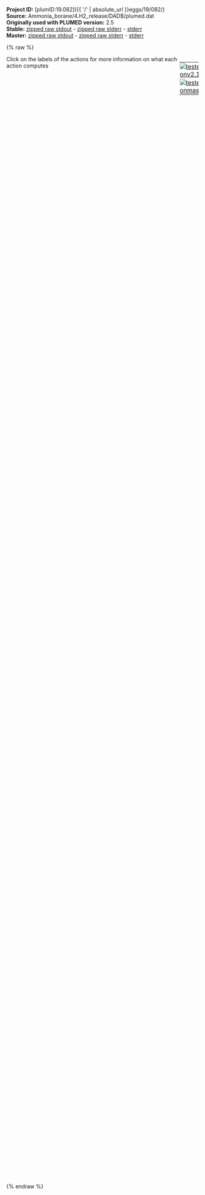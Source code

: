 **Project ID:** [plumID:19.082]({{ '/' | absolute_url }}eggs/19/082/)  
**Source:** Ammonia_borane/4.H2_release/DADB/plumed.dat  
**Originally used with PLUMED version:** 2.5  
**Stable:** [zipped raw stdout](plumed.dat.plumed.stdout.txt.zip) - [zipped raw stderr](plumed.dat.plumed.stderr.txt.zip) - [stderr](plumed.dat.plumed.stderr)  
**Master:** [zipped raw stdout](plumed.dat.plumed_master.stdout.txt.zip) - [zipped raw stderr](plumed.dat.plumed_master.stderr.txt.zip) - [stderr](plumed.dat.plumed_master.stderr)  

{% raw %}
<div style="width: 100%; float:left">
<div style="width: 90%; float:left" id="value_details_data/Ammonia_borane/4.H2_release/DADB/plumed.dat"> Click on the labels of the actions for more information on what each action computes </div>
<div style="width: 10%; float:left"><table><tr><td style="padding:1px"><a href="plumed.dat.plumed.stderr"><img src="https://img.shields.io/badge/v2.10-passing-green.svg" alt="tested onv2.10" /></a></td></tr><tr><td style="padding:1px"><a href="plumed.dat.plumed_master.stderr"><img src="https://img.shields.io/badge/master-passing-green.svg" alt="tested onmaster" /></a></td></tr></table></div></div>
<pre style="width=97%;">
<span style="color:blue" class="comment">#RESTART</span>
<span class="plumedtooltip" style="color:green">UNITS<span class="right">This command sets the internal units for the code. <a href="https://www.plumed.org/doc-master/user-doc/html/_u_n_i_t_s.html" style="color:green">More details</a><i></i></span></span> <span class="plumedtooltip">LENGTH<span class="right">the units of lengths<i></i></span></span>=A

<span style="display:none;" id="data/Ammonia_borane/4.H2_release/DADB/plumed.dat">The UNITS action with label <b></b> calculates something</span><b name="data/Ammonia_borane/4.H2_release/DADB/plumed.dath" onclick='showPath("data/Ammonia_borane/4.H2_release/DADB/plumed.dat","data/Ammonia_borane/4.H2_release/DADB/plumed.dath","data/Ammonia_borane/4.H2_release/DADB/plumed.dath","violet")'>h</b><span style="display:none;" id="data/Ammonia_borane/4.H2_release/DADB/plumed.dath">The GROUP action with label <b>h</b> calculates the following quantities:<table  align="center" frame="void" width="95%" cellpadding="5%"><tr><td width="5%"><b> Quantity </b>  </td><td width="5%"><b> Type </b>  </td><td><b> Description </b> </td></tr><tr><td width="5%">h</td><td width="5%"><font color="violet">atoms</font></td><td>indices of atoms specified in GROUP</td></tr></table></span>: <span class="plumedtooltip" style="color:green">GROUP<span class="right">Define a group of atoms so that a particular list of atoms can be referenced with a single label in definitions of CVs or virtual atoms. <a href="https://www.plumed.org/doc-master/user-doc/html/_g_r_o_u_p.html" style="color:green">More details</a><i></i></span></span> <span class="plumedtooltip">ATOMS<span class="right">the numerical indexes for the set of atoms in the group<i></i></span></span>=5-128:16,6-128:16,7-128:16,8-128:16,9-128:16,10-128:16,11-128:16,12-128:16,13-128:16,14-128:16,15-128:16,16-128:16   
<b name="data/Ammonia_borane/4.H2_release/DADB/plumed.dathb" onclick='showPath("data/Ammonia_borane/4.H2_release/DADB/plumed.dat","data/Ammonia_borane/4.H2_release/DADB/plumed.dathb","data/Ammonia_borane/4.H2_release/DADB/plumed.dathb","violet")'>hb</b><span style="display:none;" id="data/Ammonia_borane/4.H2_release/DADB/plumed.dathb">The GROUP action with label <b>hb</b> calculates the following quantities:<table  align="center" frame="void" width="95%" cellpadding="5%"><tr><td width="5%"><b> Quantity </b>  </td><td width="5%"><b> Type </b>  </td><td><b> Description </b> </td></tr><tr><td width="5%">hb</td><td width="5%"><font color="violet">atoms</font></td><td>indices of atoms specified in GROUP</td></tr></table></span>: <span class="plumedtooltip" style="color:green">GROUP<span class="right">Define a group of atoms so that a particular list of atoms can be referenced with a single label in definitions of CVs or virtual atoms. <a href="https://www.plumed.org/doc-master/user-doc/html/_g_r_o_u_p.html" style="color:green">More details</a><i></i></span></span> <span class="plumedtooltip">ATOMS<span class="right">the numerical indexes for the set of atoms in the group<i></i></span></span>=7-128:16,8-128:16,13-128:16,14-128:16,15-128:16,16-128:16  
<b name="data/Ammonia_borane/4.H2_release/DADB/plumed.dathn" onclick='showPath("data/Ammonia_borane/4.H2_release/DADB/plumed.dat","data/Ammonia_borane/4.H2_release/DADB/plumed.dathn","data/Ammonia_borane/4.H2_release/DADB/plumed.dathn","violet")'>hn</b><span style="display:none;" id="data/Ammonia_borane/4.H2_release/DADB/plumed.dathn">The GROUP action with label <b>hn</b> calculates the following quantities:<table  align="center" frame="void" width="95%" cellpadding="5%"><tr><td width="5%"><b> Quantity </b>  </td><td width="5%"><b> Type </b>  </td><td><b> Description </b> </td></tr><tr><td width="5%">hn</td><td width="5%"><font color="violet">atoms</font></td><td>indices of atoms specified in GROUP</td></tr></table></span>: <span class="plumedtooltip" style="color:green">GROUP<span class="right">Define a group of atoms so that a particular list of atoms can be referenced with a single label in definitions of CVs or virtual atoms. <a href="https://www.plumed.org/doc-master/user-doc/html/_g_r_o_u_p.html" style="color:green">More details</a><i></i></span></span> <span class="plumedtooltip">ATOMS<span class="right">the numerical indexes for the set of atoms in the group<i></i></span></span>=5-128:16,6-128:16,9-128:16,10-128:16,11-128:16,12-128:16  
<b name="data/Ammonia_borane/4.H2_release/DADB/plumed.datn" onclick='showPath("data/Ammonia_borane/4.H2_release/DADB/plumed.dat","data/Ammonia_borane/4.H2_release/DADB/plumed.datn","data/Ammonia_borane/4.H2_release/DADB/plumed.datn","violet")'>n</b><span style="display:none;" id="data/Ammonia_borane/4.H2_release/DADB/plumed.datn">The GROUP action with label <b>n</b> calculates the following quantities:<table  align="center" frame="void" width="95%" cellpadding="5%"><tr><td width="5%"><b> Quantity </b>  </td><td width="5%"><b> Type </b>  </td><td><b> Description </b> </td></tr><tr><td width="5%">n</td><td width="5%"><font color="violet">atoms</font></td><td>indices of atoms specified in GROUP</td></tr></table></span>: <span class="plumedtooltip" style="color:green">GROUP<span class="right">Define a group of atoms so that a particular list of atoms can be referenced with a single label in definitions of CVs or virtual atoms. <a href="https://www.plumed.org/doc-master/user-doc/html/_g_r_o_u_p.html" style="color:green">More details</a><i></i></span></span> <span class="plumedtooltip">ATOMS<span class="right">the numerical indexes for the set of atoms in the group<i></i></span></span>=3-128:16,4-128:16   
<b name="data/Ammonia_borane/4.H2_release/DADB/plumed.datb" onclick='showPath("data/Ammonia_borane/4.H2_release/DADB/plumed.dat","data/Ammonia_borane/4.H2_release/DADB/plumed.datb","data/Ammonia_borane/4.H2_release/DADB/plumed.datb","violet")'>b</b><span style="display:none;" id="data/Ammonia_borane/4.H2_release/DADB/plumed.datb">The GROUP action with label <b>b</b> calculates the following quantities:<table  align="center" frame="void" width="95%" cellpadding="5%"><tr><td width="5%"><b> Quantity </b>  </td><td width="5%"><b> Type </b>  </td><td><b> Description </b> </td></tr><tr><td width="5%">b</td><td width="5%"><font color="violet">atoms</font></td><td>indices of atoms specified in GROUP</td></tr></table></span>: <span class="plumedtooltip" style="color:green">GROUP<span class="right">Define a group of atoms so that a particular list of atoms can be referenced with a single label in definitions of CVs or virtual atoms. <a href="https://www.plumed.org/doc-master/user-doc/html/_g_r_o_u_p.html" style="color:green">More details</a><i></i></span></span> <span class="plumedtooltip">ATOMS<span class="right">the numerical indexes for the set of atoms in the group<i></i></span></span>=1-128:16,2-128:16 
<b name="data/Ammonia_borane/4.H2_release/DADB/plumed.datbn1" onclick='showPath("data/Ammonia_borane/4.H2_release/DADB/plumed.dat","data/Ammonia_borane/4.H2_release/DADB/plumed.datbn1","data/Ammonia_borane/4.H2_release/DADB/plumed.datbn1","violet")'>bn1</b><span style="display:none;" id="data/Ammonia_borane/4.H2_release/DADB/plumed.datbn1">The GROUP action with label <b>bn1</b> calculates the following quantities:<table  align="center" frame="void" width="95%" cellpadding="5%"><tr><td width="5%"><b> Quantity </b>  </td><td width="5%"><b> Type </b>  </td><td><b> Description </b> </td></tr><tr><td width="5%">bn1</td><td width="5%"><font color="violet">atoms</font></td><td>indices of atoms specified in GROUP</td></tr></table></span>: <span class="plumedtooltip" style="color:green">GROUP<span class="right">Define a group of atoms so that a particular list of atoms can be referenced with a single label in definitions of CVs or virtual atoms. <a href="https://www.plumed.org/doc-master/user-doc/html/_g_r_o_u_p.html" style="color:green">More details</a><i></i></span></span> <span class="plumedtooltip">ATOMS<span class="right">the numerical indexes for the set of atoms in the group<i></i></span></span>=1-128:16,3-128:16 
<b name="data/Ammonia_borane/4.H2_release/DADB/plumed.datbn2" onclick='showPath("data/Ammonia_borane/4.H2_release/DADB/plumed.dat","data/Ammonia_borane/4.H2_release/DADB/plumed.datbn2","data/Ammonia_borane/4.H2_release/DADB/plumed.datbn2","violet")'>bn2</b><span style="display:none;" id="data/Ammonia_borane/4.H2_release/DADB/plumed.datbn2">The GROUP action with label <b>bn2</b> calculates the following quantities:<table  align="center" frame="void" width="95%" cellpadding="5%"><tr><td width="5%"><b> Quantity </b>  </td><td width="5%"><b> Type </b>  </td><td><b> Description </b> </td></tr><tr><td width="5%">bn2</td><td width="5%"><font color="violet">atoms</font></td><td>indices of atoms specified in GROUP</td></tr></table></span>: <span class="plumedtooltip" style="color:green">GROUP<span class="right">Define a group of atoms so that a particular list of atoms can be referenced with a single label in definitions of CVs or virtual atoms. <a href="https://www.plumed.org/doc-master/user-doc/html/_g_r_o_u_p.html" style="color:green">More details</a><i></i></span></span> <span class="plumedtooltip">ATOMS<span class="right">the numerical indexes for the set of atoms in the group<i></i></span></span>=2-128:16,4-128:16 

<span id="data/Ammonia_borane/4.H2_release/DADB/plumed.datcnHB_short"><b name="data/Ammonia_borane/4.H2_release/DADB/plumed.datcnHB" onclick='showPath("data/Ammonia_borane/4.H2_release/DADB/plumed.dat","data/Ammonia_borane/4.H2_release/DADB/plumed.datcnHB","data/Ammonia_borane/4.H2_release/DADB/plumed.datcnHB_shortcut","blue")'>cnHB</b><span style="display:none;" id="data/Ammonia_borane/4.H2_release/DADB/plumed.datcnHB_shortcut">The COORDINATIONNUMBER action with label <b>cnHB</b> calculates the following quantities:<table  align="center" frame="void" width="95%" cellpadding="5%"><tr><td width="5%"><b> Quantity </b>  </td><td width="5%"><b> Type </b>  </td><td><b> Description </b> </td></tr><tr><td width="5%">cnHB</td><td width="5%"><font color="blue">vector</font></td><td>the coordination numbers of the specified atoms</td></tr><tr><td width="5%">cnHB_max</td><td width="5%"><font color="black">scalar</font></td><td>the maximum colvar</td></tr></table></span>: <span class="plumedtooltip" style="color:green">COORDINATIONNUMBER<span class="right">Calculate the coordination numbers of atoms so that you can then calculate functions of the distribution of This action is <a class="toggler" href='javascript:;' onclick='toggleDisplay("data/Ammonia_borane/4.H2_release/DADB/plumed.datcnHB");'>a shortcut</a>. <a href="https://www.plumed.org/doc-master/user-doc/html/_c_o_o_r_d_i_n_a_t_i_o_n_n_u_m_b_e_r.html">More details</a><i></i></span></span> <span class="plumedtooltip">SPECIESA<span class="right">this keyword is used for colvars such as the coordination number<i></i></span></span>=<b name="data/Ammonia_borane/4.H2_release/DADB/plumed.dathb">hb</b> <span class="plumedtooltip">SPECIESB<span class="right">this keyword is used for colvars such as the coordination number<i></i></span></span>=<b name="data/Ammonia_borane/4.H2_release/DADB/plumed.datb">b</b> <span class="plumedtooltip">SWITCH<span class="right">the switching function that it used in the construction of the contact matrix<i></i></span></span>={RATIONAL D_0=0.0 R_0=1.8 NN=6 MM=12} <span class="plumedtooltip">MAX<span class="right">calculate the maximum value<i></i></span></span>={BETA=0.02}
</span><span id="data/Ammonia_borane/4.H2_release/DADB/plumed.datcnHB_long" style="display:none;"><span style="color:blue" class="comment"># PLUMED interprets the command:
</span><span class="toggler" style="color:red" onclick='toggleDisplay("data/Ammonia_borane/4.H2_release/DADB/plumed.datcnHB")'># cnHB: COORDINATIONNUMBER SPECIESA=hb SPECIESB=b SWITCH={RATIONAL D_0=0.0 R_0=1.8 NN=6 MM=12} MAX={BETA=0.02}</span>
<span style="color:blue" class="comment"># as follows (Click the red comment above to revert to the short version of the input):</span>
<b name="data/Ammonia_borane/4.H2_release/DADB/plumed.datcnHB_grp" onclick='showPath("data/Ammonia_borane/4.H2_release/DADB/plumed.dat","data/Ammonia_borane/4.H2_release/DADB/plumed.datcnHB_grp","data/Ammonia_borane/4.H2_release/DADB/plumed.datcnHB_grp","violet")'>cnHB_grp</b><span style="display:none;" id="data/Ammonia_borane/4.H2_release/DADB/plumed.datcnHB_grp">The GROUP action with label <b>cnHB_grp</b> calculates the following quantities:<table  align="center" frame="void" width="95%" cellpadding="5%"><tr><td width="5%"><b> Quantity </b>  </td><td width="5%"><b> Type </b>  </td><td><b> Description </b> </td></tr><tr><td width="5%">cnHB_grp</td><td width="5%"><font color="violet">atoms</font></td><td>indices of atoms specified in GROUP</td></tr></table></span>: <span class="plumedtooltip" style="color:green">GROUP<span class="right">Define a group of atoms so that a particular list of atoms can be referenced with a single label in definitions of CVs or virtual atoms. <a href="https://www.plumed.org/doc-master/user-doc/html/_g_r_o_u_p.html" style="color:green">More details</a><i></i></span></span> <span class="plumedtooltip">ATOMS<span class="right">the numerical indexes for the set of atoms in the group<i></i></span></span>=<b name="data/Ammonia_borane/4.H2_release/DADB/plumed.dathb">hb</b>
<b name="data/Ammonia_borane/4.H2_release/DADB/plumed.datcnHB_mat" onclick='showPath("data/Ammonia_borane/4.H2_release/DADB/plumed.dat","data/Ammonia_borane/4.H2_release/DADB/plumed.datcnHB_mat","data/Ammonia_borane/4.H2_release/DADB/plumed.datcnHB_mat","red")'>cnHB_mat</b><span style="display:none;" id="data/Ammonia_borane/4.H2_release/DADB/plumed.datcnHB_mat">The CONTACT_MATRIX action with label <b>cnHB_mat</b> calculates the following quantities:<table  align="center" frame="void" width="95%" cellpadding="5%"><tr><td width="5%"><b> Quantity </b>  </td><td width="5%"><b> Type </b>  </td><td><b> Description </b> </td></tr><tr><td width="5%">cnHB_mat</td><td width="5%"><font color="red">matrix</font></td><td>a matrix containing the weights for the bonds between each pair of atoms</td></tr></table></span>: <span class="plumedtooltip" style="color:green">CONTACT_MATRIX<span class="right">Adjacency matrix in which two atoms are adjacent if they are within a certain cutoff. <a href="https://www.plumed.org/doc-master/user-doc/html/_c_o_n_t_a_c_t__m_a_t_r_i_x.html" style="color:green">More details</a><i></i></span></span> <span class="plumedtooltip">GROUPA<span class="right"><i></i></span></span>=<b name="data/Ammonia_borane/4.H2_release/DADB/plumed.dathb">hb</b> <span class="plumedtooltip">GROUPB<span class="right"><i></i></span></span>=<b name="data/Ammonia_borane/4.H2_release/DADB/plumed.datb">b</b> <span class="plumedtooltip">SWITCH<span class="right">specify the switching function to use between two sets of indistinguishable atoms<i></i></span></span>={RATIONAL D_0=0.0 R_0=1.8 NN=6 MM=12}
<b name="data/Ammonia_borane/4.H2_release/DADB/plumed.datcnHB_ones" onclick='showPath("data/Ammonia_borane/4.H2_release/DADB/plumed.dat","data/Ammonia_borane/4.H2_release/DADB/plumed.datcnHB_ones","data/Ammonia_borane/4.H2_release/DADB/plumed.datcnHB_ones","blue")'>cnHB_ones</b><span style="display:none;" id="data/Ammonia_borane/4.H2_release/DADB/plumed.datcnHB_ones">The CONSTANT action with label <b>cnHB_ones</b> calculates the following quantities:<table  align="center" frame="void" width="95%" cellpadding="5%"><tr><td width="5%"><b> Quantity </b>  </td><td width="5%"><b> Type </b>  </td><td><b> Description </b> </td></tr><tr><td width="5%">cnHB_ones</td><td width="5%"><font color="blue">vector</font></td><td>the constant value that was read from the plumed input</td></tr></table></span>: <span class="plumedtooltip" style="color:green">ONES<span class="right">Create a constant vector with all elements equal to one <a href="https://www.plumed.org/doc-master/user-doc/html/_o_n_e_s.html" style="color:green">More details</a><i></i></span></span> <span class="plumedtooltip">SIZE<span class="right">the number of ones that you would like to create<i></i></span></span>=16
<b name="data/Ammonia_borane/4.H2_release/DADB/plumed.datcnHB" onclick='showPath("data/Ammonia_borane/4.H2_release/DADB/plumed.dat","data/Ammonia_borane/4.H2_release/DADB/plumed.datcnHB","data/Ammonia_borane/4.H2_release/DADB/plumed.datcnHB","blue")'>cnHB</b><span style="display:none;" id="data/Ammonia_borane/4.H2_release/DADB/plumed.datcnHB">The MATRIX_VECTOR_PRODUCT action with label <b>cnHB</b> calculates the following quantities:<table  align="center" frame="void" width="95%" cellpadding="5%"><tr><td width="5%"><b> Quantity </b>  </td><td width="5%"><b> Type </b>  </td><td><b> Description </b> </td></tr><tr><td width="5%">cnHB</td><td width="5%"><font color="blue">vector</font></td><td>the vector that is obtained by taking the product between the matrix and the vector that were input</td></tr></table></span>: <span class="plumedtooltip" style="color:green">MATRIX_VECTOR_PRODUCT<span class="right">Calculate the product of the matrix and the vector <a href="https://www.plumed.org/doc-master/user-doc/html/_m_a_t_r_i_x__v_e_c_t_o_r__p_r_o_d_u_c_t.html" style="color:green">More details</a><i></i></span></span>  <span class="plumedtooltip">ARG<span class="right">the label for the matrix and the vector/scalar that are being multiplied<i></i></span></span>=<b name="data/Ammonia_borane/4.H2_release/DADB/plumed.datcnHB_mat">cnHB_mat</b>,<b name="data/Ammonia_borane/4.H2_release/DADB/plumed.datcnHB_ones">cnHB_ones</b>
<b name="data/Ammonia_borane/4.H2_release/DADB/plumed.datcnHB_caverage" onclick='showPath("data/Ammonia_borane/4.H2_release/DADB/plumed.dat","data/Ammonia_borane/4.H2_release/DADB/plumed.datcnHB_caverage","data/Ammonia_borane/4.H2_release/DADB/plumed.datcnHB_caverage","black")'>cnHB_caverage</b><span style="display:none;" id="data/Ammonia_borane/4.H2_release/DADB/plumed.datcnHB_caverage">The MEAN action with label <b>cnHB_caverage</b> calculates the following quantities:<table  align="center" frame="void" width="95%" cellpadding="5%"><tr><td width="5%"><b> Quantity </b>  </td><td width="5%"><b> Type </b>  </td><td><b> Description </b> </td></tr><tr><td width="5%">cnHB_caverage</td><td width="5%"><font color="black">scalar</font></td><td>the mean of all the elements in the input vector</td></tr></table></span>: <span class="plumedtooltip" style="color:green">MEAN<span class="right">Calculate the arithmetic mean of the elements in a vector <a href="https://www.plumed.org/doc-master/user-doc/html/_m_e_a_n.html" style="color:green">More details</a><i></i></span></span> <span class="plumedtooltip">ARG<span class="right">the values input to this function<i></i></span></span>=<b name="data/Ammonia_borane/4.H2_release/DADB/plumed.datcnHB">cnHB</b> <span class="plumedtooltip">PERIODIC<span class="right">if the output of your function is periodic then you should specify the periodicity of the function<i></i></span></span>=NO
<b name="data/Ammonia_borane/4.H2_release/DADB/plumed.datcnHB_me_max" onclick='showPath("data/Ammonia_borane/4.H2_release/DADB/plumed.dat","data/Ammonia_borane/4.H2_release/DADB/plumed.datcnHB_me_max","data/Ammonia_borane/4.H2_release/DADB/plumed.datcnHB_me_max","blue")'>cnHB_me_max</b><span style="display:none;" id="data/Ammonia_borane/4.H2_release/DADB/plumed.datcnHB_me_max">The CUSTOM action with label <b>cnHB_me_max</b> calculates the following quantities:<table  align="center" frame="void" width="95%" cellpadding="5%"><tr><td width="5%"><b> Quantity </b>  </td><td width="5%"><b> Type </b>  </td><td><b> Description </b> </td></tr><tr><td width="5%">cnHB_me_max</td><td width="5%"><font color="blue">vector</font></td><td>the vector obtained by doing an element-wise application of an arbitrary function to the input vectors</td></tr></table></span>: <span class="plumedtooltip" style="color:green">CUSTOM<span class="right">Calculate a combination of variables using a custom expression. <a href="https://www.plumed.org/doc-master/user-doc/html/_c_u_s_t_o_m.html" style="color:green">More details</a><i></i></span></span> <span class="plumedtooltip">ARG<span class="right">the values input to this function<i></i></span></span>=<b name="data/Ammonia_borane/4.H2_release/DADB/plumed.datcnHB">cnHB</b> <span class="plumedtooltip">FUNC<span class="right">the function you wish to evaluate<i></i></span></span>=exp(x/0.02) <span class="plumedtooltip">PERIODIC<span class="right">if the output of your function is periodic then you should specify the periodicity of the function<i></i></span></span>=NO
<b name="data/Ammonia_borane/4.H2_release/DADB/plumed.datcnHB_mec_max" onclick='showPath("data/Ammonia_borane/4.H2_release/DADB/plumed.dat","data/Ammonia_borane/4.H2_release/DADB/plumed.datcnHB_mec_max","data/Ammonia_borane/4.H2_release/DADB/plumed.datcnHB_mec_max","black")'>cnHB_mec_max</b><span style="display:none;" id="data/Ammonia_borane/4.H2_release/DADB/plumed.datcnHB_mec_max">The SUM action with label <b>cnHB_mec_max</b> calculates the following quantities:<table  align="center" frame="void" width="95%" cellpadding="5%"><tr><td width="5%"><b> Quantity </b>  </td><td width="5%"><b> Type </b>  </td><td><b> Description </b> </td></tr><tr><td width="5%">cnHB_mec_max</td><td width="5%"><font color="black">scalar</font></td><td>the sum of all the elements in the input vector</td></tr></table></span>: <span class="plumedtooltip" style="color:green">SUM<span class="right">Calculate the sum of the arguments <a href="https://www.plumed.org/doc-master/user-doc/html/_s_u_m.html" style="color:green">More details</a><i></i></span></span> <span class="plumedtooltip">ARG<span class="right">the values input to this function<i></i></span></span>=<b name="data/Ammonia_borane/4.H2_release/DADB/plumed.datcnHB_me_max">cnHB_me_max</b> <span class="plumedtooltip">PERIODIC<span class="right">if the output of your function is periodic then you should specify the periodicity of the function<i></i></span></span>=NO
<b name="data/Ammonia_borane/4.H2_release/DADB/plumed.datcnHB_max" onclick='showPath("data/Ammonia_borane/4.H2_release/DADB/plumed.dat","data/Ammonia_borane/4.H2_release/DADB/plumed.datcnHB_max","data/Ammonia_borane/4.H2_release/DADB/plumed.datcnHB_max","black")'>cnHB_max</b><span style="display:none;" id="data/Ammonia_borane/4.H2_release/DADB/plumed.datcnHB_max">The CUSTOM action with label <b>cnHB_max</b> calculates the following quantities:<table  align="center" frame="void" width="95%" cellpadding="5%"><tr><td width="5%"><b> Quantity </b>  </td><td width="5%"><b> Type </b>  </td><td><b> Description </b> </td></tr><tr><td width="5%">cnHB_max</td><td width="5%"><font color="black">scalar</font></td><td>an arbitrary function</td></tr></table></span>: <span class="plumedtooltip" style="color:green">CUSTOM<span class="right">Calculate a combination of variables using a custom expression. <a href="https://www.plumed.org/doc-master/user-doc/html/_c_u_s_t_o_m.html" style="color:green">More details</a><i></i></span></span> <span class="plumedtooltip">ARG<span class="right">the values input to this function<i></i></span></span>=<b name="data/Ammonia_borane/4.H2_release/DADB/plumed.datcnHB_mec_max">cnHB_mec_max</b> <span class="plumedtooltip">FUNC<span class="right">the function you wish to evaluate<i></i></span></span>=0.02*log(x) <span class="plumedtooltip">PERIODIC<span class="right">if the output of your function is periodic then you should specify the periodicity of the function<i></i></span></span>=NO
<span style="color:blue"># --- End of included input --- </span></span><span id="data/Ammonia_borane/4.H2_release/DADB/plumed.datcnHH_short"><b name="data/Ammonia_borane/4.H2_release/DADB/plumed.datcnHH" onclick='showPath("data/Ammonia_borane/4.H2_release/DADB/plumed.dat","data/Ammonia_borane/4.H2_release/DADB/plumed.datcnHH","data/Ammonia_borane/4.H2_release/DADB/plumed.datcnHH_shortcut","blue")'>cnHH</b><span style="display:none;" id="data/Ammonia_borane/4.H2_release/DADB/plumed.datcnHH_shortcut">The COORDINATIONNUMBER action with label <b>cnHH</b> calculates the following quantities:<table  align="center" frame="void" width="95%" cellpadding="5%"><tr><td width="5%"><b> Quantity </b>  </td><td width="5%"><b> Type </b>  </td><td><b> Description </b> </td></tr><tr><td width="5%">cnHH</td><td width="5%"><font color="blue">vector</font></td><td>the coordination numbers of the specified atoms</td></tr><tr><td width="5%">cnHH_max</td><td width="5%"><font color="black">scalar</font></td><td>the maximum colvar</td></tr></table></span>: <span class="plumedtooltip" style="color:green">COORDINATIONNUMBER<span class="right">Calculate the coordination numbers of atoms so that you can then calculate functions of the distribution of This action is <a class="toggler" href='javascript:;' onclick='toggleDisplay("data/Ammonia_borane/4.H2_release/DADB/plumed.datcnHH");'>a shortcut</a>. <a href="https://www.plumed.org/doc-master/user-doc/html/_c_o_o_r_d_i_n_a_t_i_o_n_n_u_m_b_e_r.html">More details</a><i></i></span></span> <span class="plumedtooltip">SPECIESA<span class="right">this keyword is used for colvars such as the coordination number<i></i></span></span>=<b name="data/Ammonia_borane/4.H2_release/DADB/plumed.dathn">hn</b> <span class="plumedtooltip">SPECIESB<span class="right">this keyword is used for colvars such as the coordination number<i></i></span></span>=<b name="data/Ammonia_borane/4.H2_release/DADB/plumed.dathb">hb</b> <span class="plumedtooltip">SWITCH<span class="right">the switching function that it used in the construction of the contact matrix<i></i></span></span>={GAUSSIAN R_0=0.2 D_0=0.8 } <span class="plumedtooltip">MAX<span class="right">calculate the maximum value<i></i></span></span>={BETA=0.02}
</span><span id="data/Ammonia_borane/4.H2_release/DADB/plumed.datcnHH_long" style="display:none;"><span style="color:blue" class="comment"># PLUMED interprets the command:
</span><span class="toggler" style="color:red" onclick='toggleDisplay("data/Ammonia_borane/4.H2_release/DADB/plumed.datcnHH")'># cnHH: COORDINATIONNUMBER SPECIESA=hn SPECIESB=hb SWITCH={GAUSSIAN R_0=0.2 D_0=0.8 } MAX={BETA=0.02}</span>
<span style="color:blue" class="comment"># as follows (Click the red comment above to revert to the short version of the input):</span>
<b name="data/Ammonia_borane/4.H2_release/DADB/plumed.datcnHH_grp" onclick='showPath("data/Ammonia_borane/4.H2_release/DADB/plumed.dat","data/Ammonia_borane/4.H2_release/DADB/plumed.datcnHH_grp","data/Ammonia_borane/4.H2_release/DADB/plumed.datcnHH_grp","violet")'>cnHH_grp</b><span style="display:none;" id="data/Ammonia_borane/4.H2_release/DADB/plumed.datcnHH_grp">The GROUP action with label <b>cnHH_grp</b> calculates the following quantities:<table  align="center" frame="void" width="95%" cellpadding="5%"><tr><td width="5%"><b> Quantity </b>  </td><td width="5%"><b> Type </b>  </td><td><b> Description </b> </td></tr><tr><td width="5%">cnHH_grp</td><td width="5%"><font color="violet">atoms</font></td><td>indices of atoms specified in GROUP</td></tr></table></span>: <span class="plumedtooltip" style="color:green">GROUP<span class="right">Define a group of atoms so that a particular list of atoms can be referenced with a single label in definitions of CVs or virtual atoms. <a href="https://www.plumed.org/doc-master/user-doc/html/_g_r_o_u_p.html" style="color:green">More details</a><i></i></span></span> <span class="plumedtooltip">ATOMS<span class="right">the numerical indexes for the set of atoms in the group<i></i></span></span>=<b name="data/Ammonia_borane/4.H2_release/DADB/plumed.dathn">hn</b>
<b name="data/Ammonia_borane/4.H2_release/DADB/plumed.datcnHH_mat" onclick='showPath("data/Ammonia_borane/4.H2_release/DADB/plumed.dat","data/Ammonia_borane/4.H2_release/DADB/plumed.datcnHH_mat","data/Ammonia_borane/4.H2_release/DADB/plumed.datcnHH_mat","red")'>cnHH_mat</b><span style="display:none;" id="data/Ammonia_borane/4.H2_release/DADB/plumed.datcnHH_mat">The CONTACT_MATRIX action with label <b>cnHH_mat</b> calculates the following quantities:<table  align="center" frame="void" width="95%" cellpadding="5%"><tr><td width="5%"><b> Quantity </b>  </td><td width="5%"><b> Type </b>  </td><td><b> Description </b> </td></tr><tr><td width="5%">cnHH_mat</td><td width="5%"><font color="red">matrix</font></td><td>a matrix containing the weights for the bonds between each pair of atoms</td></tr></table></span>: <span class="plumedtooltip" style="color:green">CONTACT_MATRIX<span class="right">Adjacency matrix in which two atoms are adjacent if they are within a certain cutoff. <a href="https://www.plumed.org/doc-master/user-doc/html/_c_o_n_t_a_c_t__m_a_t_r_i_x.html" style="color:green">More details</a><i></i></span></span> <span class="plumedtooltip">GROUPA<span class="right"><i></i></span></span>=<b name="data/Ammonia_borane/4.H2_release/DADB/plumed.dathn">hn</b> <span class="plumedtooltip">GROUPB<span class="right"><i></i></span></span>=<b name="data/Ammonia_borane/4.H2_release/DADB/plumed.dathb">hb</b> <span class="plumedtooltip">SWITCH<span class="right">specify the switching function to use between two sets of indistinguishable atoms<i></i></span></span>={GAUSSIAN R_0=0.2 D_0=0.8 }
<b name="data/Ammonia_borane/4.H2_release/DADB/plumed.datcnHH_ones" onclick='showPath("data/Ammonia_borane/4.H2_release/DADB/plumed.dat","data/Ammonia_borane/4.H2_release/DADB/plumed.datcnHH_ones","data/Ammonia_borane/4.H2_release/DADB/plumed.datcnHH_ones","blue")'>cnHH_ones</b><span style="display:none;" id="data/Ammonia_borane/4.H2_release/DADB/plumed.datcnHH_ones">The CONSTANT action with label <b>cnHH_ones</b> calculates the following quantities:<table  align="center" frame="void" width="95%" cellpadding="5%"><tr><td width="5%"><b> Quantity </b>  </td><td width="5%"><b> Type </b>  </td><td><b> Description </b> </td></tr><tr><td width="5%">cnHH_ones</td><td width="5%"><font color="blue">vector</font></td><td>the constant value that was read from the plumed input</td></tr></table></span>: <span class="plumedtooltip" style="color:green">ONES<span class="right">Create a constant vector with all elements equal to one <a href="https://www.plumed.org/doc-master/user-doc/html/_o_n_e_s.html" style="color:green">More details</a><i></i></span></span> <span class="plumedtooltip">SIZE<span class="right">the number of ones that you would like to create<i></i></span></span>=48
<b name="data/Ammonia_borane/4.H2_release/DADB/plumed.datcnHH" onclick='showPath("data/Ammonia_borane/4.H2_release/DADB/plumed.dat","data/Ammonia_borane/4.H2_release/DADB/plumed.datcnHH","data/Ammonia_borane/4.H2_release/DADB/plumed.datcnHH","blue")'>cnHH</b><span style="display:none;" id="data/Ammonia_borane/4.H2_release/DADB/plumed.datcnHH">The MATRIX_VECTOR_PRODUCT action with label <b>cnHH</b> calculates the following quantities:<table  align="center" frame="void" width="95%" cellpadding="5%"><tr><td width="5%"><b> Quantity </b>  </td><td width="5%"><b> Type </b>  </td><td><b> Description </b> </td></tr><tr><td width="5%">cnHH</td><td width="5%"><font color="blue">vector</font></td><td>the vector that is obtained by taking the product between the matrix and the vector that were input</td></tr></table></span>: <span class="plumedtooltip" style="color:green">MATRIX_VECTOR_PRODUCT<span class="right">Calculate the product of the matrix and the vector <a href="https://www.plumed.org/doc-master/user-doc/html/_m_a_t_r_i_x__v_e_c_t_o_r__p_r_o_d_u_c_t.html" style="color:green">More details</a><i></i></span></span>  <span class="plumedtooltip">ARG<span class="right">the label for the matrix and the vector/scalar that are being multiplied<i></i></span></span>=<b name="data/Ammonia_borane/4.H2_release/DADB/plumed.datcnHH_mat">cnHH_mat</b>,<b name="data/Ammonia_borane/4.H2_release/DADB/plumed.datcnHH_ones">cnHH_ones</b>
<b name="data/Ammonia_borane/4.H2_release/DADB/plumed.datcnHH_caverage" onclick='showPath("data/Ammonia_borane/4.H2_release/DADB/plumed.dat","data/Ammonia_borane/4.H2_release/DADB/plumed.datcnHH_caverage","data/Ammonia_borane/4.H2_release/DADB/plumed.datcnHH_caverage","black")'>cnHH_caverage</b><span style="display:none;" id="data/Ammonia_borane/4.H2_release/DADB/plumed.datcnHH_caverage">The MEAN action with label <b>cnHH_caverage</b> calculates the following quantities:<table  align="center" frame="void" width="95%" cellpadding="5%"><tr><td width="5%"><b> Quantity </b>  </td><td width="5%"><b> Type </b>  </td><td><b> Description </b> </td></tr><tr><td width="5%">cnHH_caverage</td><td width="5%"><font color="black">scalar</font></td><td>the mean of all the elements in the input vector</td></tr></table></span>: <span class="plumedtooltip" style="color:green">MEAN<span class="right">Calculate the arithmetic mean of the elements in a vector <a href="https://www.plumed.org/doc-master/user-doc/html/_m_e_a_n.html" style="color:green">More details</a><i></i></span></span> <span class="plumedtooltip">ARG<span class="right">the values input to this function<i></i></span></span>=<b name="data/Ammonia_borane/4.H2_release/DADB/plumed.datcnHH">cnHH</b> <span class="plumedtooltip">PERIODIC<span class="right">if the output of your function is periodic then you should specify the periodicity of the function<i></i></span></span>=NO
<b name="data/Ammonia_borane/4.H2_release/DADB/plumed.datcnHH_me_max" onclick='showPath("data/Ammonia_borane/4.H2_release/DADB/plumed.dat","data/Ammonia_borane/4.H2_release/DADB/plumed.datcnHH_me_max","data/Ammonia_borane/4.H2_release/DADB/plumed.datcnHH_me_max","blue")'>cnHH_me_max</b><span style="display:none;" id="data/Ammonia_borane/4.H2_release/DADB/plumed.datcnHH_me_max">The CUSTOM action with label <b>cnHH_me_max</b> calculates the following quantities:<table  align="center" frame="void" width="95%" cellpadding="5%"><tr><td width="5%"><b> Quantity </b>  </td><td width="5%"><b> Type </b>  </td><td><b> Description </b> </td></tr><tr><td width="5%">cnHH_me_max</td><td width="5%"><font color="blue">vector</font></td><td>the vector obtained by doing an element-wise application of an arbitrary function to the input vectors</td></tr></table></span>: <span class="plumedtooltip" style="color:green">CUSTOM<span class="right">Calculate a combination of variables using a custom expression. <a href="https://www.plumed.org/doc-master/user-doc/html/_c_u_s_t_o_m.html" style="color:green">More details</a><i></i></span></span> <span class="plumedtooltip">ARG<span class="right">the values input to this function<i></i></span></span>=<b name="data/Ammonia_borane/4.H2_release/DADB/plumed.datcnHH">cnHH</b> <span class="plumedtooltip">FUNC<span class="right">the function you wish to evaluate<i></i></span></span>=exp(x/0.02) <span class="plumedtooltip">PERIODIC<span class="right">if the output of your function is periodic then you should specify the periodicity of the function<i></i></span></span>=NO
<b name="data/Ammonia_borane/4.H2_release/DADB/plumed.datcnHH_mec_max" onclick='showPath("data/Ammonia_borane/4.H2_release/DADB/plumed.dat","data/Ammonia_borane/4.H2_release/DADB/plumed.datcnHH_mec_max","data/Ammonia_borane/4.H2_release/DADB/plumed.datcnHH_mec_max","black")'>cnHH_mec_max</b><span style="display:none;" id="data/Ammonia_borane/4.H2_release/DADB/plumed.datcnHH_mec_max">The SUM action with label <b>cnHH_mec_max</b> calculates the following quantities:<table  align="center" frame="void" width="95%" cellpadding="5%"><tr><td width="5%"><b> Quantity </b>  </td><td width="5%"><b> Type </b>  </td><td><b> Description </b> </td></tr><tr><td width="5%">cnHH_mec_max</td><td width="5%"><font color="black">scalar</font></td><td>the sum of all the elements in the input vector</td></tr></table></span>: <span class="plumedtooltip" style="color:green">SUM<span class="right">Calculate the sum of the arguments <a href="https://www.plumed.org/doc-master/user-doc/html/_s_u_m.html" style="color:green">More details</a><i></i></span></span> <span class="plumedtooltip">ARG<span class="right">the values input to this function<i></i></span></span>=<b name="data/Ammonia_borane/4.H2_release/DADB/plumed.datcnHH_me_max">cnHH_me_max</b> <span class="plumedtooltip">PERIODIC<span class="right">if the output of your function is periodic then you should specify the periodicity of the function<i></i></span></span>=NO
<b name="data/Ammonia_borane/4.H2_release/DADB/plumed.datcnHH_max" onclick='showPath("data/Ammonia_borane/4.H2_release/DADB/plumed.dat","data/Ammonia_borane/4.H2_release/DADB/plumed.datcnHH_max","data/Ammonia_borane/4.H2_release/DADB/plumed.datcnHH_max","black")'>cnHH_max</b><span style="display:none;" id="data/Ammonia_borane/4.H2_release/DADB/plumed.datcnHH_max">The CUSTOM action with label <b>cnHH_max</b> calculates the following quantities:<table  align="center" frame="void" width="95%" cellpadding="5%"><tr><td width="5%"><b> Quantity </b>  </td><td width="5%"><b> Type </b>  </td><td><b> Description </b> </td></tr><tr><td width="5%">cnHH_max</td><td width="5%"><font color="black">scalar</font></td><td>an arbitrary function</td></tr></table></span>: <span class="plumedtooltip" style="color:green">CUSTOM<span class="right">Calculate a combination of variables using a custom expression. <a href="https://www.plumed.org/doc-master/user-doc/html/_c_u_s_t_o_m.html" style="color:green">More details</a><i></i></span></span> <span class="plumedtooltip">ARG<span class="right">the values input to this function<i></i></span></span>=<b name="data/Ammonia_borane/4.H2_release/DADB/plumed.datcnHH_mec_max">cnHH_mec_max</b> <span class="plumedtooltip">FUNC<span class="right">the function you wish to evaluate<i></i></span></span>=0.02*log(x) <span class="plumedtooltip">PERIODIC<span class="right">if the output of your function is periodic then you should specify the periodicity of the function<i></i></span></span>=NO
<span style="color:blue"># --- End of included input --- </span></span><span id="data/Ammonia_borane/4.H2_release/DADB/plumed.datdefexternal_short"><span class="plumedtooltip" style="color:green">EXTERNAL<span class="right">Calculate a restraint that is defined on a grid that is read during start up This action has <a class="toggler" href='javascript:;' onclick='toggleDisplay("data/Ammonia_borane/4.H2_release/DADB/plumed.datdefexternal");'>hidden defaults</a>. <a href="https://www.plumed.org/doc-master/user-doc/html/_e_x_t_e_r_n_a_l.html">More details</a><i></i></span></span> <span class="plumedtooltip">ARG<span class="right">the labels of the scalars on which the bias will act<i></i></span></span>=<b name="data/Ammonia_borane/4.H2_release/DADB/plumed.datcnHH">cnHH.max</b> <span class="plumedtooltip">FILE<span class="right">the name of the file containing the external potential<i></i></span></span>=ext_bias.dat <span class="plumedtooltip">LABEL<span class="right">a label for the action so that its output can be referenced in the input to other actions<i></i></span></span>=<b name="data/Ammonia_borane/4.H2_release/DADB/plumed.datexternal" onclick='showPath("data/Ammonia_borane/4.H2_release/DADB/plumed.dat","data/Ammonia_borane/4.H2_release/DADB/plumed.datexternal","data/Ammonia_borane/4.H2_release/DADB/plumed.datexternal","black")'>external</b><span style="display:none;" id="data/Ammonia_borane/4.H2_release/DADB/plumed.datexternal">The EXTERNAL action with label <b>external</b> calculates the following quantities:<table  align="center" frame="void" width="95%" cellpadding="5%"><tr><td width="5%"><b> Quantity </b>  </td><td width="5%"><b> Type </b>  </td><td><b> Description </b> </td></tr><tr><td width="5%">external.bias</td><td width="5%"><font color="black">scalar</font></td><td>the instantaneous value of the bias potential</td></tr></table></span> 
</span><span id="data/Ammonia_borane/4.H2_release/DADB/plumed.datdefexternal_long" style="display:none;"><span class="plumedtooltip" style="color:green">EXTERNAL<span class="right">Calculate a restraint that is defined on a grid that is read during start up This action uses the <a class="toggler" href='javascript:;' onclick='toggleDisplay("data/Ammonia_borane/4.H2_release/DADB/plumed.datdefexternal");'>defaults shown here</a>. <a href="https://www.plumed.org/doc-master/user-doc/html/_e_x_t_e_r_n_a_l.html">More details</a><i></i></span></span> <span class="plumedtooltip">ARG<span class="right">the labels of the scalars on which the bias will act<i></i></span></span>=<b name="data/Ammonia_borane/4.H2_release/DADB/plumed.datcnHH">cnHH.max</b> <span class="plumedtooltip">FILE<span class="right">the name of the file containing the external potential<i></i></span></span>=ext_bias.dat <span class="plumedtooltip">LABEL<span class="right">a label for the action so that its output can be referenced in the input to other actions<i></i></span></span>=<b name="data/Ammonia_borane/4.H2_release/DADB/plumed.datexternal" onclick='showPath("data/Ammonia_borane/4.H2_release/DADB/plumed.dat","data/Ammonia_borane/4.H2_release/DADB/plumed.datexternal","data/Ammonia_borane/4.H2_release/DADB/plumed.datexternal","black")'>external</b>  <span class="plumedtooltip">SCALE<span class="right"> a factor that multiplies the external potential, useful to invert free energies<i></i></span></span>=1.0
</span><br/><span id="data/Ammonia_borane/4.H2_release/DADB/plumed.datdefrestraint_short"><span class="plumedtooltip" style="color:green">METAD<span class="right">Used to performed metadynamics on one or more collective variables. This action has <a class="toggler" href='javascript:;' onclick='toggleDisplay("data/Ammonia_borane/4.H2_release/DADB/plumed.datdefrestraint");'>hidden defaults</a>. <a href="https://www.plumed.org/doc-master/user-doc/html/_m_e_t_a_d.html">More details</a><i></i></span></span> <span class="plumedtooltip">ARG<span class="right">the labels of the scalars on which the bias will act<i></i></span></span>=<b name="data/Ammonia_borane/4.H2_release/DADB/plumed.datcnHH">cnHH.max</b> <span class="plumedtooltip">SIGMA<span class="right">the widths of the Gaussian hills<i></i></span></span>=0.05 <span class="plumedtooltip">HEIGHT<span class="right">the heights of the Gaussian hills<i></i></span></span>=0.1 <span class="plumedtooltip">PACE<span class="right">the frequency for hill addition<i></i></span></span>=4000 <span class="plumedtooltip">TEMP<span class="right">the system temperature - this is only needed if you are doing well-tempered metadynamics<i></i></span></span>=400 <span class="plumedtooltip">BIASFACTOR<span class="right">use well tempered metadynamics and use this bias factor<i></i></span></span>=10 <span class="plumedtooltip">LABEL<span class="right">a label for the action so that its output can be referenced in the input to other actions<i></i></span></span>=<b name="data/Ammonia_borane/4.H2_release/DADB/plumed.datrestraint" onclick='showPath("data/Ammonia_borane/4.H2_release/DADB/plumed.dat","data/Ammonia_borane/4.H2_release/DADB/plumed.datrestraint","data/Ammonia_borane/4.H2_release/DADB/plumed.datrestraint","black")'>restraint</b><span style="display:none;" id="data/Ammonia_borane/4.H2_release/DADB/plumed.datrestraint">The METAD action with label <b>restraint</b> calculates the following quantities:<table  align="center" frame="void" width="95%" cellpadding="5%"><tr><td width="5%"><b> Quantity </b>  </td><td width="5%"><b> Type </b>  </td><td><b> Description </b> </td></tr><tr><td width="5%">restraint.bias</td><td width="5%"><font color="black">scalar</font></td><td>the instantaneous value of the bias potential</td></tr></table></span> 
</span><span id="data/Ammonia_borane/4.H2_release/DADB/plumed.datdefrestraint_long" style="display:none;"><span class="plumedtooltip" style="color:green">METAD<span class="right">Used to performed metadynamics on one or more collective variables. This action uses the <a class="toggler" href='javascript:;' onclick='toggleDisplay("data/Ammonia_borane/4.H2_release/DADB/plumed.datdefrestraint");'>defaults shown here</a>. <a href="https://www.plumed.org/doc-master/user-doc/html/_m_e_t_a_d.html">More details</a><i></i></span></span> <span class="plumedtooltip">ARG<span class="right">the labels of the scalars on which the bias will act<i></i></span></span>=<b name="data/Ammonia_borane/4.H2_release/DADB/plumed.datcnHH">cnHH.max</b> <span class="plumedtooltip">SIGMA<span class="right">the widths of the Gaussian hills<i></i></span></span>=0.05 <span class="plumedtooltip">HEIGHT<span class="right">the heights of the Gaussian hills<i></i></span></span>=0.1 <span class="plumedtooltip">PACE<span class="right">the frequency for hill addition<i></i></span></span>=4000 <span class="plumedtooltip">TEMP<span class="right">the system temperature - this is only needed if you are doing well-tempered metadynamics<i></i></span></span>=400 <span class="plumedtooltip">BIASFACTOR<span class="right">use well tempered metadynamics and use this bias factor<i></i></span></span>=10 <span class="plumedtooltip">LABEL<span class="right">a label for the action so that its output can be referenced in the input to other actions<i></i></span></span>=<b name="data/Ammonia_borane/4.H2_release/DADB/plumed.datrestraint" onclick='showPath("data/Ammonia_borane/4.H2_release/DADB/plumed.dat","data/Ammonia_borane/4.H2_release/DADB/plumed.datrestraint","data/Ammonia_borane/4.H2_release/DADB/plumed.datrestraint","black")'>restraint</b>  <span class="plumedtooltip">FILE<span class="right"> a file in which the list of added hills is stored<i></i></span></span>=HILLS
</span><br/><span class="plumedtooltip" style="color:green">PRINT<span class="right">Print quantities to a file. <a href="https://www.plumed.org/doc-master/user-doc/html/_p_r_i_n_t.html" style="color:green">More details</a><i></i></span></span> <span class="plumedtooltip">ARG<span class="right">the labels of the values that you would like to print to the file<i></i></span></span>=* <span class="plumedtooltip">STRIDE<span class="right"> the frequency with which the quantities of interest should be output<i></i></span></span>=1 <span class="plumedtooltip">FILE<span class="right">the name of the file on which to output these quantities<i></i></span></span>=COLVAR
<span class="plumedtooltip" style="color:green">FLUSH<span class="right">This command instructs plumed to flush all the open files with a user specified frequency. <a href="https://www.plumed.org/doc-master/user-doc/html/_f_l_u_s_h.html" style="color:green">More details</a><i></i></span></span> <span class="plumedtooltip">STRIDE<span class="right">the frequency with which all the open files should be flushed<i></i></span></span>=1

<span class="plumedtooltip" style="color:green">ENDPLUMED<span class="right">Terminate plumed input. <a href="https://www.plumed.org/doc-master/user-doc/html/_e_n_d_p_l_u_m_e_d.html" style="color:green">More details</a><i></i></span></span><span style="color:blue" class="comment">
</span></pre>
{% endraw %}
